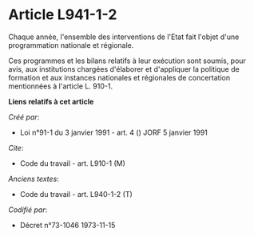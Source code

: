 # Article L941-1-2

Chaque année, l'ensemble des interventions de l'Etat fait l'objet d'une programmation nationale et régionale.

Ces programmes et les bilans relatifs à leur exécution sont soumis, pour avis, aux institutions chargées d'élaborer et
d'appliquer la politique de formation et aux instances nationales et régionales de concertation mentionnées à l'article L.
910-1.

**Liens relatifs à cet article**

_Créé par_:

  - Loi n°91-1 du 3 janvier 1991 - art. 4 () JORF 5 janvier 1991

_Cite_:

  - Code du travail - art. L910-1 (M)

_Anciens textes_:

  - Code du travail - art. L940-1-2 (T)

_Codifié par_:

  - Décret n°73-1046 1973-11-15
